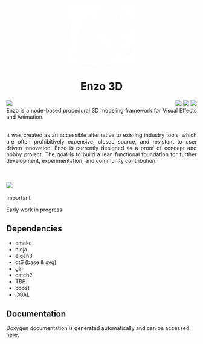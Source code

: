 <div  align="center">
  <img width=180 src="static/icons/icon-main-white.png">
</div>
<h1 align="center">Enzo 3D</h1>

<img align="left" src="https://parkerbritt.com/jenkins_badge?job=enzo">
<div align="right">
<img src="https://parkerbritt.com/badge?label=C%2B%2B&icon=cplusplus&color=00599C">
<img src="https://parkerbritt.com/badge?label=opengl&icon=opengl&color=5586A4">
<img src="https://parkerbritt.com/badge?label=qt&icon=qt&color=41CD52">
</div>

<div align="justify">
  Enzo is a node-based procedural 3D modeling framework for Visual Effects and Animation.<br><br>

  It was created as an accessible alternative to existing industry tools, which are often prohibitively expensive, closed source, and resistant to user driven innovation.
  Enzo is currently designed as a proof of concept and hobby project. The goal is to build a lean functional foundation for further development, experimentation, and community contribution.
</div>
<br><br>
<img src="https://github.com/user-attachments/assets/e919e41b-f41f-41b9-8aec-082d53fed470">

> [!IMPORTANT]
> Early work in progress

## Dependencies
- cmake
- ninja
- eigen3
- qt6 (base & svg)
- glm
- catch2
- TBB
- boost 
- CGAL




## Documentation
Doxygen documentation is generated automatically and can be accessed [here.](https://parkerbritt.github.io/enzo/)
